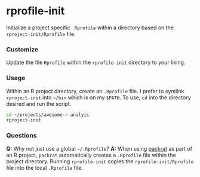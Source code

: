 # rprofile-init
Initialize a project specific `.Rprofile` within a directory based on the `rproject-init/Rprofile` file.

### Customize 
Update the file `Rprofile` within the `rprofile-init` directory to your liking.

### Usage
Within an R project directory, create an `.Rprofile` file.  I prefer to symlink `rproject-init` into `~/bin` which is on my `$PATH`.  To use, `cd` into the directory desired and run the script.

```bash
cd ~/projects/awesome-r-analyis
rproject-init
```

### Questions
**Q:** Why not just use a global `~/.Rprofile`?
**A:** When using [packrat](rstudio.github.io/packrat/) as part of an R project, `packrat` automatically creates a `.Rprofile` file within the project directory.  Running `rprofile-init` copies the `rprofile-init/Rprofile` file into the local `.Rprofile` file.
